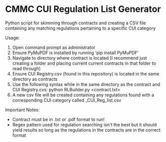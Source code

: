 # CMMC CUI Regulation List Generator
Python script for skimming through contracts and creating a CSV file containing any matching regulations pertaining to a specific CUI category

Usage:
1. Open command prompt as administrator
2. Ensure PyMuPDF is installed by running 'pip install PyMuPDF'
3. Navigate to directory where contract is located (I recommend just creating a folder and placing current current contracts in that folder to read through)
4. Ensure CUI Registry.csv (found in this repository) is located in the same directory as contracts
5. Use the following syntax while in the same directory as the contract and CUI Registry.cvs: python RLBuilder.py <contract.txt>
6. A new csv file will be created containing any regulations found with a corresponding CUI category called <filename>_CUI_Reg_list.csv

Important Notes:
* Contract must be in .txt or .pdf format to run!
* Regex pattern used for regulation searching isn't the best but it should yield results so long as the regulations in the contracts are in the correct format
